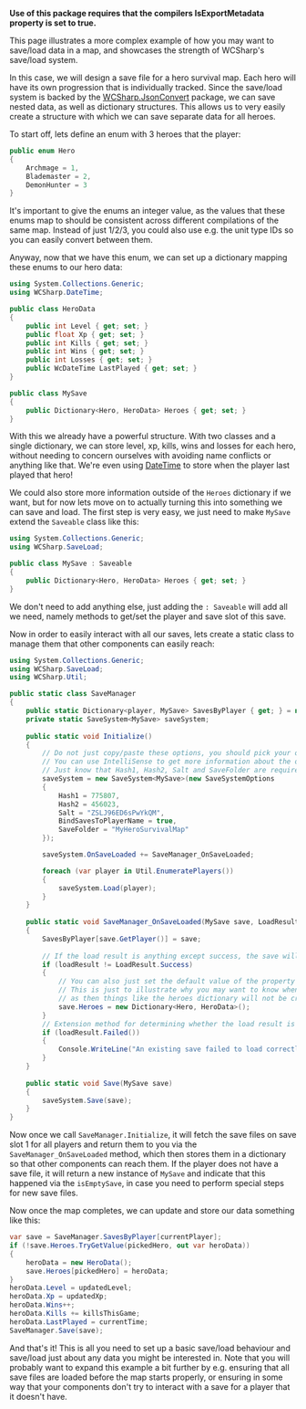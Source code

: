 **Use of this package requires that the compilers IsExportMetadata property is set to true.**

This page illustrates a more complex example of how you may want to save/load data in a map, and showcases the strength of WCSharp's save/load system.

In this case, we will design a save file for a hero survival map. Each hero will have its own progression that is individually tracked. Since the save/load system is backed by the [WCSharp.JsonConvert](../json-convert/index.md) package, we can save nested data, as well as dictionary structures. This allows us to very easily create a structure with which we can save separate data for all heroes.

To start off, lets define an enum with 3 heroes that the player:

```csharp
public enum Hero
{
	Archmage = 1,
	Blademaster = 2,
	DemonHunter = 3
}
```

It's important to give the enums an integer value, as the values that these enums map to should be consistent across different compilations of the same map. Instead of just 1/2/3, you could also use e.g. the unit type IDs so you can easily convert between them.

Anyway, now that we have this enum, we can set up a dictionary mapping these enums to our hero data:

```csharp
using System.Collections.Generic;
using WCSharp.DateTime;

public class HeroData
{
	public int Level { get; set; }
	public float Xp { get; set; }
	public int Kills { get; set; }
	public int Wins { get; set; }
	public int Losses { get; set; }
	public WcDateTime LastPlayed { get; set; }
}

public class MySave
{
	public Dictionary<Hero, HeroData> Heroes { get; set; }
}
```

With this we already have a powerful structure. With two classes and a single dictionary, we can store level, xp, kills, wins and losses for each hero, without needing to concern ourselves with avoiding name conflicts or anything like that. We're even using [DateTime](../date-time.md) to store when the player last played that hero!

We could also store more information outside of the `Heroes` dictionary if we want, but for now lets move on to actually turning this into something we can save and load. The first step is very easy, we just need to make `MySave` extend the `Saveable` class like this:

```csharp
using System.Collections.Generic;
using WCSharp.SaveLoad;

public class MySave : Saveable
{
	public Dictionary<Hero, HeroData> Heroes { get; set; }
}
```

We don't need to add anything else, just adding the `: Saveable` will add all we need, namely methods to get/set the player and save slot of this save.

Now in order to easily interact with all our saves, lets create a static class to manage them that other components can easily reach:

```csharp
using System.Collections.Generic;
using WCSharp.SaveLoad;
using WCSharp.Util;

public static class SaveManager
{
	public static Dictionary<player, MySave> SavesByPlayer { get; } = new Dictionary<player, MySave>();
	private static SaveSystem<MySave> saveSystem;
	
	public static void Initialize()
	{
		// Do not just copy/paste these options, you should pick your own hash and salt values
		// You can use IntelliSense to get more information about the options
		// Just know that Hash1, Hash2, Salt and SaveFolder are required
		saveSystem = new SaveSystem<MySave>(new SaveSystemOptions
		{
			Hash1 = 775807,
			Hash2 = 456023,
			Salt = "ZSLJ96ED6sPwYkQM",
			BindSavesToPlayerName = true,
			SaveFolder = "MyHeroSurvivalMap"
		});

		saveSystem.OnSaveLoaded += SaveManager_OnSaveLoaded;

		foreach (var player in Util.EnumeratePlayers())
		{
			saveSystem.Load(player);
		}
	}
	
	public static void SaveManager_OnSaveLoaded(MySave save, LoadResult loadResult)
	{
		SavesByPlayer[save.GetPlayer()] = save;
		
		// If the load result is anything except success, the save will be a newly created object
		if (loadResult != LoadResult.Success)
		{
			// You can also just set the default value of the property to this.
			// This is just to illustrate why you may want to know when it is an empty save,
			// as then things like the heroes dictionary will not be created or filled.
			save.Heroes = new Dictionary<Hero, HeroData>();
		}
		// Extension method for determining whether the load result is any of the failed states
		if (loadResult.Failed())
		{
			Console.WriteLine("An existing save failed to load correctly!");
		}
	}
	
	public static void Save(MySave save)
	{
		saveSystem.Save(save);
	}
}
```

Now once we call `SaveManager.Initialize`, it will fetch the save files on save slot 1 for all players and return them to you via the `SaveManager_OnSaveLoaded` method, which then stores them in a dictionary so that other components can reach them. If the player does not have a save file, it will return a new instance of `MySave` and indicate that this happened via the `isEmptySave`, in case you need to perform special steps for new save files.

Now once the map completes, we can update and store our data something like this:

```csharp
var save = SaveManager.SavesByPlayer[currentPlayer];
if (!save.Heroes.TryGetValue(pickedHero, out var heroData))
{
	heroData = new HeroData();
	save.Heroes[pickedHero] = heroData;
}
heroData.Level = updatedLevel;
heroData.Xp = updatedXp;
heroData.Wins++;
heroData.Kills += killsThisGame;
heroData.LastPlayed = currentTime;
SaveManager.Save(save);
```

And that's it! This is all you need to set up a basic save/load behaviour and save/load just about any data you might be interested in. Note that you will probably want to expand this example a bit further by e.g. ensuring that all save files are loaded before the map starts properly, or ensuring in some way that your components don't try to interact with a save for a player that it doesn't have.
